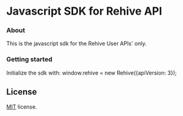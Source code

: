 # Javascript SDK for Rehive API

### About

This is the javascript sdk for the Rehive User APIs' only.

### Getting started

Initialize the sdk with: window.rehive = new Rehive({apiVersion: 3});

License
-------------
<a href=/LICENSE.txt target="_blank">MIT</a> license.
